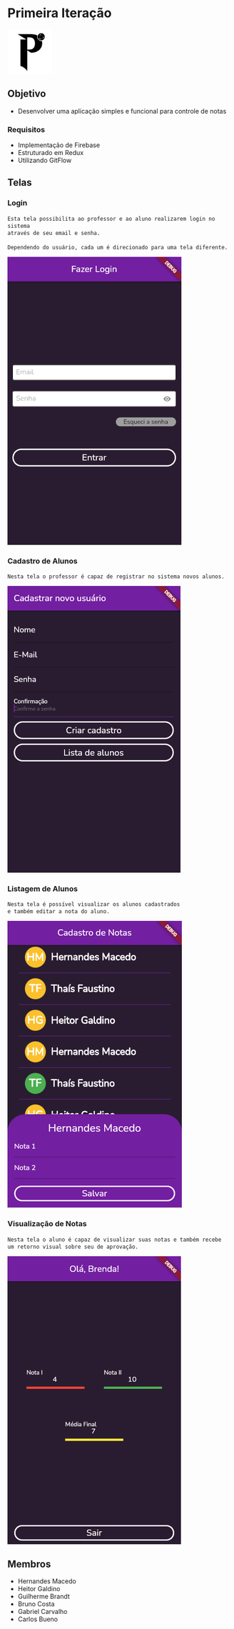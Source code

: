 # Primeira Iteração

<img src="./.readme/logo.png" width="100">

## Objetivo

- Desenvolver uma aplicação simples e funcional para controle de notas

### Requisitos

- Implementação de Firebase
- Estruturado em Redux
- Utilizando GitFlow

## Telas

### Login

	Esta tela possibilita ao professor e ao aluno realizarem login no sistema
	através de seu email e senha.
	
	Dependendo do usuário, cada um é direcionado para uma tela diferente.

![login](./.readme/screens/login.png)

### Cadastro de Alunos

	Nesta tela o professor é capaz de registrar no sistema novos alunos.
	
![cadastro](./.readme/screens/register.png)

### Listagem de Alunos

	Nesta tela é possível visualizar os alunos cadastrados
	e também editar a nota do aluno.
	
![students](./.readme/screens/students.png)

### Visualização de Notas

	Nesta tela o aluno é capaz de visualizar suas notas e também recebe
	um retorno visual sobre seu de aprovação.
	
![notas](./.readme/screens/grades.png)

## Membros

- Hernandes Macedo
- Heitor Galdino
- Guilherme Brandt
- Bruno Costa
- Gabriel Carvalho
- Carlos Bueno
